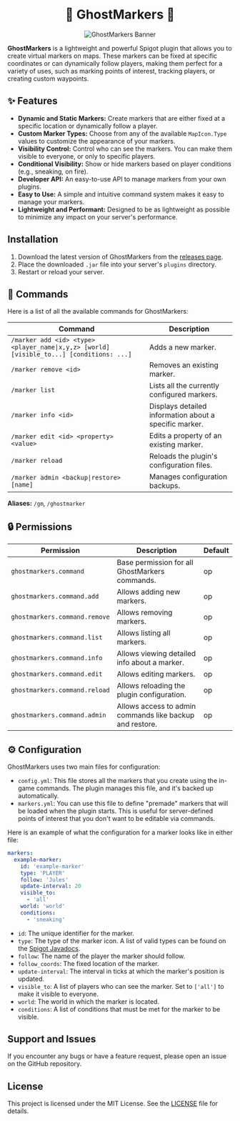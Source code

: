 <div align="center">

# 👻 GhostMarkers 👻

![GhostMarkers Banner](https://i.imgur.com/6iesqTy.png)

</div>

**GhostMarkers** is a lightweight and powerful Spigot plugin that allows you to create virtual markers on maps. These markers can be fixed at specific coordinates or can dynamically follow players, making them perfect for a variety of uses, such as marking points of interest, tracking players, or creating custom waypoints.

## ✨ Features

*   **Dynamic and Static Markers:** Create markers that are either fixed at a specific location or dynamically follow a player.
*   **Custom Marker Types:** Choose from any of the available `MapIcon.Type` values to customize the appearance of your markers.
*   **Visibility Control:** Control who can see the markers. You can make them visible to everyone, or only to specific players.
*   **Conditional Visibility:** Show or hide markers based on player conditions (e.g., sneaking, on fire).
*   **Developer API:** An easy-to-use API to manage markers from your own plugins.
*   **Easy to Use:** A simple and intuitive command system makes it easy to manage your markers.
*   **Lightweight and Performant:** Designed to be as lightweight as possible to minimize any impact on your server's performance.

## Installation

1.  Download the latest version of GhostMarkers from the [releases page](https://github.com/your-repo/ghostmarkers/releases).
2. Place the downloaded `.jar` file into your server's `plugins` directory.
3.  Restart or reload your server.

## 📖 Commands

Here is a list of all the available commands for GhostMarkers:

| Command                                                      | Description                               |
| ------------------------------------------------------------ | ----------------------------------------- |
| `/marker add <id> <type> <player_name\|x,y,z> [world] [visible_to...] [conditions: ...]` | Adds a new marker.                        |
| `/marker remove <id>`                                        | Removes an existing marker.               |
| `/marker list`                                               | Lists all the currently configured markers. |
| `/marker info <id>`                                          | Displays detailed information about a specific marker. |
| `/marker edit <id> <property> <value>`                       | Edits a property of an existing marker. |
| `/marker reload`                                             | Reloads the plugin's configuration files. |
| `/marker admin <backup\|restore> [name]`                     | Manages configuration backups. |

**Aliases:** `/gm`, `/ghostmarker`

## 🔒 Permissions

| Permission           | Description                               | Default |
| -------------------- | ----------------------------------------- | ------- |
| `ghostmarkers.command` | Base permission for all GhostMarkers commands. | op |
| `ghostmarkers.command.add` | Allows adding new markers. | op |
| `ghostmarkers.command.remove` | Allows removing markers. | op |
| `ghostmarkers.command.list` | Allows listing all markers. | op |
| `ghostmarkers.command.info` | Allows viewing detailed info about a marker. | op |
| `ghostmarkers.command.edit` | Allows editing markers. | op |
| `ghostmarkers.command.reload` | Allows reloading the plugin configuration. | op |
| `ghostmarkers.command.admin` | Allows access to admin commands like backup and restore. | op |

## ⚙️ Configuration

GhostMarkers uses two main files for configuration:

*   `config.yml`: This file stores all the markers that you create using the in-game commands. The plugin manages this file, and it's backed up automatically.
*   `markers.yml`: You can use this file to define "premade" markers that will be loaded when the plugin starts. This is useful for server-defined points of interest that you don't want to be editable via commands.

Here is an example of what the configuration for a marker looks like in either file:

```yaml
markers:
  example-marker:
    id: 'example-marker'
    type: 'PLAYER'
    follow: 'Jules'
    update-interval: 20
    visible_to:
      - 'all'
    world: 'world'
    conditions:
      - 'sneaking'
```

*   `id`: The unique identifier for the marker.
*   `type`: The type of the marker icon. A list of valid types can be found on the [Spigot Javadocs](https://hub.spigotmc.org/javadocs/spigot/org/bukkit/map/MapIcon.Type.html).
*   `follow`: The name of the player the marker should follow.
*   `follow_coords`: The fixed location of the marker.
*   `update-interval`: The interval in ticks at which the marker's position is updated.
*   `visible_to`: A list of players who can see the marker. Set to `['all']` to make it visible to everyone.
*   `world`: The world in which the marker is located.
*   `conditions`: A list of conditions that must be met for the marker to be visible.

## Support and Issues

If you encounter any bugs or have a feature request, please open an issue on the GitHub repository.

## License

This project is licensed under the MIT License. See the [LICENSE](LICENSE) file for details.
